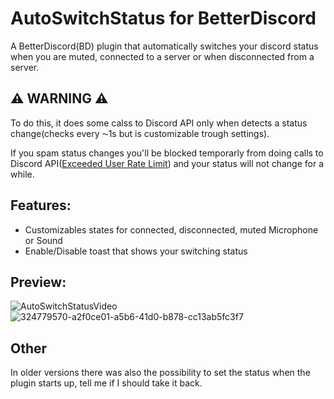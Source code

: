 # AutoSwitchStatus for BetterDiscord
A BetterDiscord(BD) plugin that automatically switches your discord status when you are muted, connected to a server or when disconnected from a server.

## ⚠️ WARNING ⚠️ 
To do this, it does some calss to Discord API only when detects a status change(checks every ⁓1s but is customizable trough settings).

If you spam status changes you'll be blocked temporarly from doing calls to Discord API([Exceeded User Rate Limit](https://discord.com/developers/docs/topics/rate-limits)) and your status will not change for a while.

## Features:
- Customizables states for connected, disconnected, muted Microphone or Sound
- Enable/Disable toast that shows your switching status

## Preview:
![AutoSwitchStatusVideo](https://github.com/nicola02nb/AutoSwitchStatus/assets/61830443/d084eeb0-dcfa-4f2c-b221-7e6597a5f7ee)
![324779570-a2f0ce01-a5b6-41d0-b878-cc13ab5fc3f7](https://github.com/nicola02nb/BetterDiscord-Stuff/assets/61830443/c1ecb206-c274-4f90-822d-f641217c26e1)

## Other
In older versions there was also the possibility to set the status when the plugin starts up, tell me if I should take it back.
